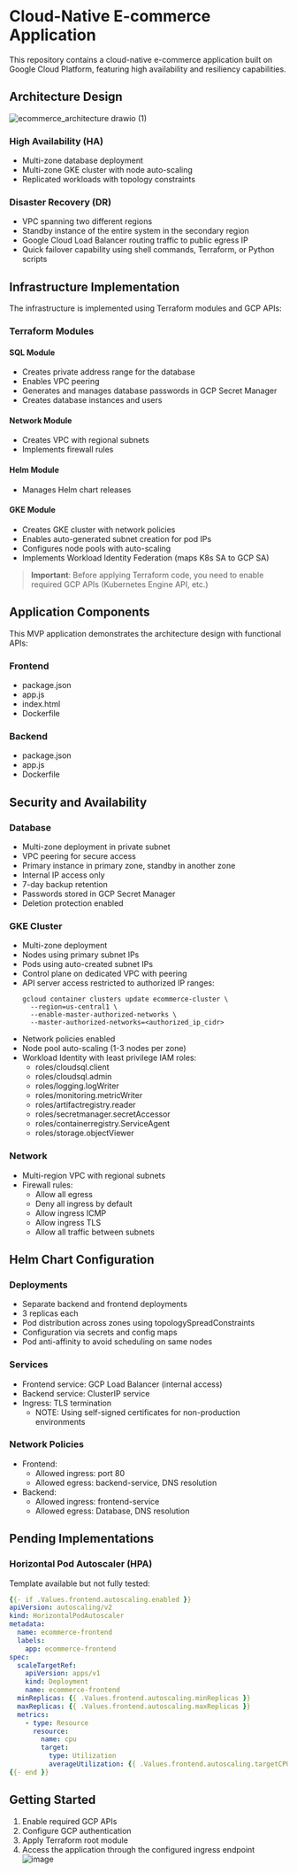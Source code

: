 # Cloud-Native E-commerce Application

This repository contains a cloud-native e-commerce application built on Google Cloud Platform, featuring high availability and resiliency capabilities.

## Architecture Design
![ecommerce_architecture drawio (1)](https://github.com/user-attachments/assets/0b64363d-3da3-4c5a-8af0-a61ff6274ac1)

### High Availability (HA)
- Multi-zone database deployment
- Multi-zone GKE cluster with node auto-scaling
- Replicated workloads with topology constraints

### Disaster Recovery (DR)
- VPC spanning two different regions
- Standby instance of the entire system in the secondary region
- Google Cloud Load Balancer routing traffic to public egress IP
- Quick failover capability using shell commands, Terraform, or Python scripts

## Infrastructure Implementation

The infrastructure is implemented using Terraform modules and GCP APIs:

### Terraform Modules

#### SQL Module
- Creates private address range for the database
- Enables VPC peering
- Generates and manages database passwords in GCP Secret Manager
- Creates database instances and users

#### Network Module
- Creates VPC with regional subnets
- Implements firewall rules

#### Helm Module
- Manages Helm chart releases

#### GKE Module
- Creates GKE cluster with network policies
- Enables auto-generated subnet creation for pod IPs
- Configures node pools with auto-scaling
- Implements Workload Identity Federation (maps K8s SA to GCP SA)

> **Important**: Before applying Terraform code, you need to enable required GCP APIs (Kubernetes Engine API, etc.)

## Application Components

This MVP application demonstrates the architecture design with functional APIs:

### Frontend
- package.json
- app.js
- index.html
- Dockerfile

### Backend
- package.json
- app.js
- Dockerfile

## Security and Availability

### Database
- Multi-zone deployment in private subnet
- VPC peering for secure access
- Primary instance in primary zone, standby in another zone
- Internal IP access only
- 7-day backup retention
- Passwords stored in GCP Secret Manager
- Deletion protection enabled

### GKE Cluster
- Multi-zone deployment
- Nodes using primary subnet IPs
- Pods using auto-created subnet IPs
- Control plane on dedicated VPC with peering
- API server access restricted to authorized IP ranges:
  ```
  gcloud container clusters update ecommerce-cluster \
    --region=us-central1 \
    --enable-master-authorized-networks \
    --master-authorized-networks=<authorized_ip_cidr>
  ```
- Network policies enabled
- Node pool auto-scaling (1-3 nodes per zone)
- Workload Identity with least privilege IAM roles:
  - roles/cloudsql.client
  - roles/cloudsql.admin
  - roles/logging.logWriter
  - roles/monitoring.metricWriter
  - roles/artifactregistry.reader
  - roles/secretmanager.secretAccessor
  - roles/containerregistry.ServiceAgent
  - roles/storage.objectViewer

### Network
- Multi-region VPC with regional subnets
- Firewall rules:
  - Allow all egress
  - Deny all ingress by default
  - Allow ingress ICMP
  - Allow ingress TLS
  - Allow all traffic between subnets

## Helm Chart Configuration

### Deployments
- Separate backend and frontend deployments
- 3 replicas each
- Pod distribution across zones using topologySpreadConstraints
- Configuration via secrets and config maps
- Pod anti-affinity to avoid scheduling on same nodes

### Services
- Frontend service: GCP Load Balancer (internal access)
- Backend service: ClusterIP service
- Ingress: TLS termination
  - NOTE: Using self-signed certificates for non-production environments

### Network Policies
- Frontend:
  - Allowed ingress: port 80
  - Allowed egress: backend-service, DNS resolution
- Backend:
  - Allowed ingress: frontend-service
  - Allowed egress: Database, DNS resolution

## Pending Implementations

### Horizontal Pod Autoscaler (HPA)
Template available but not fully tested:

```yaml
{{- if .Values.frontend.autoscaling.enabled }}
apiVersion: autoscaling/v2
kind: HorizontalPodAutoscaler
metadata:
  name: ecommerce-frontend
  labels:
    app: ecommerce-frontend
spec:
  scaleTargetRef:
    apiVersion: apps/v1
    kind: Deployment
    name: ecommerce-frontend
  minReplicas: {{ .Values.frontend.autoscaling.minReplicas }}
  maxReplicas: {{ .Values.frontend.autoscaling.maxReplicas }}
  metrics:
    - type: Resource
      resource:
        name: cpu
        target:
          type: Utilization
          averageUtilization: {{ .Values.frontend.autoscaling.targetCPUUtilizationPercentage }}
{{- end }}
```

## Getting Started

1. Enable required GCP APIs
2. Configure GCP authentication
3. Apply Terraform root module
4. Access the application through the configured ingress endpoint
![image](https://github.com/user-attachments/assets/04658159-5cb6-4076-be88-e4352e721580)
